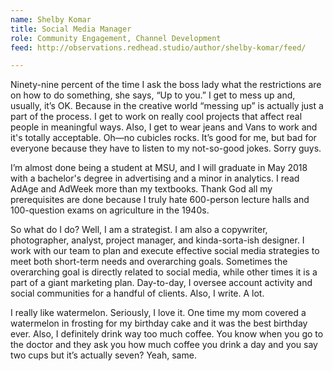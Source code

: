 ```yaml
---
name: Shelby Komar
title: Social Media Manager
role: Community Engagement, Channel Development
feed: http://observations.redhead.studio/author/shelby-komar/feed/

---
```


Ninety-nine percent of the time I ask the boss lady what the restrictions are on how to do something, she says, “Up to you.” I get to mess up and, usually, it’s OK. Because in the creative world “messing up” is actually just a part of the process. I get to work on really cool projects that affect real people in meaningful ways. Also, I get to wear jeans and Vans to work and it's totally acceptable.  Oh—no cubicles rocks. It’s good for me, but bad for everyone because they have to listen to my not-so-good jokes. Sorry guys.

I’m almost done being a student at MSU, and I will graduate in May 2018 with a bachelor's degree in advertising and a minor in analytics. I read AdAge and AdWeek more than my textbooks. Thank God all my prerequisites are done because I truly hate 600-person lecture halls and 100-question exams on agriculture in the 1940s.

So what do I do? Well, I am a strategist. I am also a copywriter, photographer, analyst, project manager, and kinda-sorta-ish designer. I work with our team to plan and execute effective social media strategies to meet both short-term needs and overarching goals. Sometimes the overarching goal is directly related to social media, while other times it is a part of a giant marketing plan. Day-to-day, I oversee account activity and social communities for a handful of clients. Also, I write. A lot.

I really like watermelon. Seriously, I love it. One time my mom covered a watermelon in frosting for my birthday cake and it was the best birthday ever. Also, I definitely drink way too much coffee. You know when you go to the doctor and they ask you how much coffee you drink a day and you say two cups but it’s actually seven? Yeah, same.
